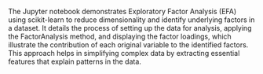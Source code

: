The Jupyter notebook demonstrates Exploratory Factor Analysis (EFA) using scikit-learn to reduce dimensionality and identify underlying factors in a dataset. It details the process of setting up the data for analysis, applying the FactorAnalysis method, and displaying the factor loadings, which illustrate the contribution of each original variable to the identified factors. This approach helps in simplifying complex data by extracting essential features that explain patterns in the data.
